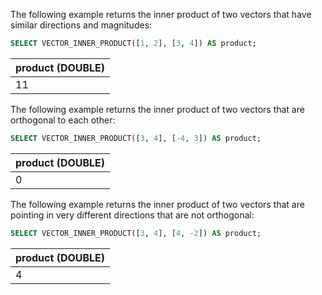 The following example returns the inner product of two vectors that have similar directions and magnitudes:
``` sql
SELECT VECTOR_INNER_PRODUCT([1, 2], [3, 4]) AS product;
```

| product (DOUBLE) |
| :--- |
| 11 |

The following example returns the inner product of two vectors that are orthogonal to each other:
``` sql
SELECT VECTOR_INNER_PRODUCT([3, 4], [-4, 3]) AS product;
```

| product (DOUBLE) |
| :--- |
| 0 |

The following example returns the inner product of two vectors that are pointing in very different directions that are not orthogonal:
``` sql
SELECT VECTOR_INNER_PRODUCT([3, 4], [4, -2]) AS product;
```

| product (DOUBLE) |
| :--- |
| 4 |